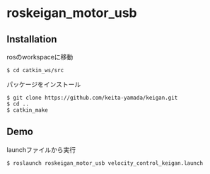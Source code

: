# roskeigan_motor_usb

## Installation
<p>rosのworkspaceに移動</p>  

    $ cd catkin_ws/src
    
<p>パッケージをインストール</p>

    $ git clone https://github.com/keita-yamada/keigan.git
    $ cd ..
    $ catkin_make

## Demo
<p>launchファイルから実行</p>

    $ roslaunch roskeigan_motor_usb velocity_control_keigan.launch
    

